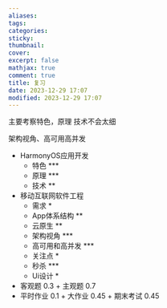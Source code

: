 ```yaml
---
aliases: 
tags: 
categories:
sticky:
thumbnail:
cover: 
excerpt: false
mathjax: true
comment: true
title: 复习
date: 2023-12-29 17:07
modified: 2023-12-29 17:07
---
```

主要考察特色，原理
技术不会太细


架构视角、高可用高并发


- HarmonyOS应用开发
	- 特色 ***
	- 原理 ***
	- 技术 **
- 移动互联网软件工程
	- 需求 *
	- App体系结构 **
	- 云原生 **
	- 架构视角 ***
	- 高可用和高并发 ***
	- 关注点 *
	- 秒杀 ***
	- Ui设计 *
- 客观题 0.3 + 主观题 0.7
- 平时作业 0.1 + 大作业 0.45 + 期末考试 0.45